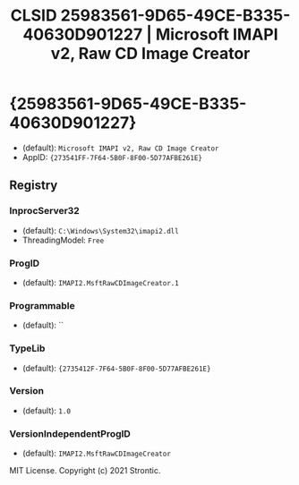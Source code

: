 ﻿---
title: "CLSID 25983561-9D65-49CE-B335-40630D901227 | Microsoft IMAPI v2, Raw CD Image Creator"
excerpt: What is COM-Object CLSID 25983561-9D65-49CE-B335-40630D901227?
---

# {25983561-9D65-49CE-B335-40630D901227}

* (default): `Microsoft IMAPI v2, Raw CD Image Creator`
* AppID: `{273541FF-7F64-5B0F-8F00-5D77AFBE261E}`

## Registry


### InprocServer32

* (default): `C:\Windows\System32\imapi2.dll`
* ThreadingModel: `Free`

### ProgID

* (default): `IMAPI2.MsftRawCDImageCreator.1`

### Programmable

* (default): ``

### TypeLib

* (default): `{2735412F-7F64-5B0F-8F00-5D77AFBE261E}`

### Version

* (default): `1.0`

### VersionIndependentProgID

* (default): `IMAPI2.MsftRawCDImageCreator`

MIT License. Copyright (c) 2021 Strontic.


